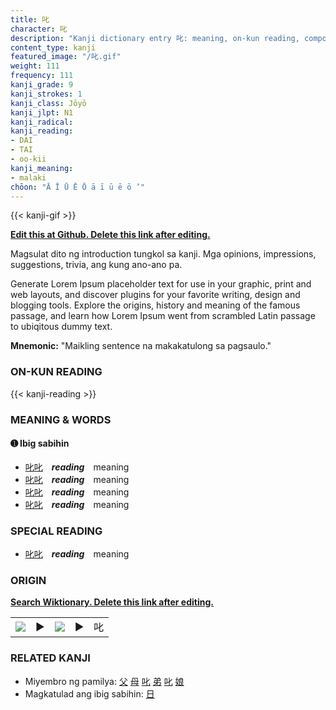 ```yaml
---
title: 叱
character: 叱
description: "Kanji dictionary entry 叱: meaning, on-kun reading, compounds, origin, related kanji"
content_type: kanji
featured_image: "/叱.gif"
weight: 111
frequency: 111
kanji_grade: 9
kanji_strokes: 1
kanji_class: Jōyō
kanji_jlpt: N1
kanji_radical: 
kanji_reading: 
- DAI
- TAI
- oo-kii
kanji_meaning:
- malaki
chōon: "Ā Ī Ū Ē Ō ā ī ū ē ō ’"
---
```

[//]: # (Don't edit the line below. Kanji animated GIF code is automatically generated.)
{{< kanji-gif >}}

[//]: # (Edit below this line.)

**[Edit this at Github. Delete this link after editing.](https://github.com/tim0g/tim/tree/main/content/kanji/叱/index.md)**

Magsulat dito ng introduction tungkol sa kanji. Mga opinions, impressions, suggestions, trivia, ang kung ano-ano pa.

Generate Lorem Ipsum placeholder text for use in your graphic, print and web layouts, and discover plugins for your favorite writing, design and blogging tools. Explore the origins, history and meaning of the famous passage, and learn how Lorem Ipsum went from scrambled Latin passage to ubiqitous dummy text.
 
**Mnemonic:** "Maikling sentence na makakatulong sa pagsaulo."

### ON-KUN READING

[//]: # (Don't edit the line below. ON-KUN READING code is automatically generated.)
{{< kanji-reading >}}

### MEANING & WORDS

#### ➊ **Ibig sabihin**
  - [叱](../叱)[叱](../叱)　***reading***　meaning
  - [叱](../叱)[叱](../叱)　***reading***　meaning
  - [叱](../叱)[叱](../叱)　***reading***　meaning
  - [叱](../叱)[叱](../叱)　***reading***　meaning

### SPECIAL READING
  - [叱](../叱)[叱](../叱)　***reading***　meaning

### ORIGIN

**[Search Wiktionary. Delete this link after editing.](https://wiktionary.org/wiki/叱)**
<table class="kanji-table"><tr><td>
<img src="60px-叱-bronze.svg.png">
</td><td>▶</td><td>
<img src="60px-叱-oracle.svg.png">
</td><td>▶</td>
<td class="kanji-origin">叱</td>
</tr></table>

### RELATED KANJI
- Miyembro ng pamilya: [父](../父) [母](../母) [叱](../叱) [弟](../弟) [叱](../叱) [娘](../娘)
- Magkatulad ang ibig sabihin: [日](../日)
